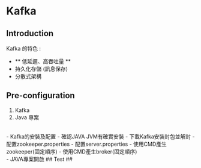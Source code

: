 # Kafka #
## Introduction ##
Kafka 的特色 :
- ** 低延遲、高吞吐量 **
- 持久化存儲 (訊息保存)
- 分散式架構
## Pre-configuration ##
1. Kafka
2. Java 專案
<br>
- Kafka的安裝及配置
  - 確認JAVA JVM有確實安裝
  - 下載Kafka安裝封包並解封
  - 配置zookeeper.properties
  - 配置server.properties
  - 使用CMD產生zookeeper(固定順序)
  - 使用CMD產生broker(固定順序)
<br>
- JAVA專案開啟
## Test ##
